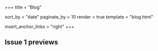 +++
title = "Blog"

sort_by = "date"
paginate_by = 10
render = true
template = "blog.html"

insert_anchor_links = "right"
+++

## Issue 1 previews
